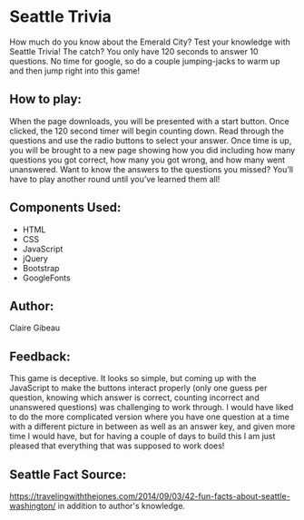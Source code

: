# Seattle Trivia

How much do you know about the Emerald City? Test your knowledge with Seattle Trivia! The catch? You only have 120 seconds to answer 10 questions. No time for google, so do a couple jumping-jacks to warm up and then jump right into this game! 

## How to play: 
When the page downloads, you will be presented with a start button. Once clicked, the 120 second timer will begin counting down. Read through the questions and use the radio buttons to select your answer. Once time is up, you will be brought to a new page showing how you did including how many questions you got correct, how many you got wrong, and how many went unanswered. Want to know the answers to the questions you missed? You’ll have to play another round until you’ve learned them all!

## Components Used:
* HTML
* CSS
* JavaScript
* jQuery
* Bootstrap
* GoogleFonts

## Author: 
Claire Gibeau

## Feedback:
This game is deceptive. It looks so simple, but coming up with the JavaScript to make the buttons interact properly (only one guess per question, knowing which answer is correct, counting incorrect and unanswered questions) was challenging to work through. I would have liked to do the more complicated version where you have one question at a time with a different picture in between as well as an answer key, and given more time I would have, but for having a couple of days to build this I am just pleased that everything that was supposed to work does!

## Seattle Fact Source:
https://travelingwiththejones.com/2014/09/03/42-fun-facts-about-seattle-washington/
 in addition to author's knowledge. 